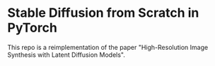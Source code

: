 # Stable Diffusion from Scratch in PyTorch

This repo is a reimplementation of the paper "High-Resolution Image Synthesis with Latent Diffusion Models".


